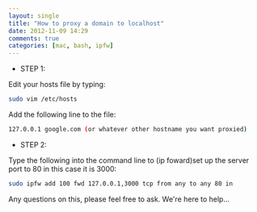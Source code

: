 ```yaml
---
layout: single
title: "How to proxy a domain to localhost"
date: 2012-11-09 14:29
comments: true
categories: [mac, bash, ipfw]
---
```

* STEP 1:

Edit your hosts file by typing: 

```bash
sudo vim /etc/hosts
```

Add the following line to the file:

```bash
127.0.0.1 google.com (or whatever other hostname you want proxied)
```


* STEP 2:

Type the following into the command line to (ip foward)set up the server port to 80 in this case it is 3000:
```bash
sudo ipfw add 100 fwd 127.0.0.1,3000 tcp from any to any 80 in
```

Any questions on this, please feel free to ask. We're here to help...
